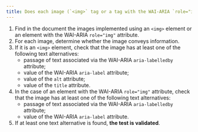 ```yaml
---
title: Does each image (`<img>` tag or a tag with the WAI-ARIA `role="img"` attribute) [conveying information](#image-conveying-information) have a [text alternative](#text-alternative-image)?
---
```


1. Find in the document the images implemented using an `<img>` element or an element with the WAI-ARIA `role="img"` attribute.
2. For each image, determine whether the image conveys information.
3. If it is an `<img>` element, check that the image has at least one of the following text alternatives:
   - passage of text associated via the WAI-ARIA `aria-labelledby` attribute;
   - value of the WAI-ARIA `aria-label` attribute;
   - value of the `alt` attribute;
   - value of the `title` attribute.
4. In the case of an element with the WAI-ARIA `role="img"` attribute, check that the image has at least one of the following text alternatives:
   - passage of text associated via the WAI-ARIA `aria-labelledby` attribute;
   - value of the WAI-ARIA `aria-label` attribute.
5. If at least one text alternative is found, **the test is validated**.
